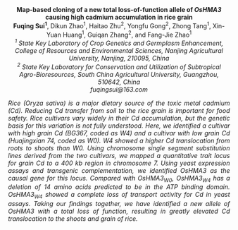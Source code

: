 <center><strong>Map-based cloning of a new total loss-of-function allele of <i>OsHMA3</i> causing
high cadmium accumulation in rice grain</strong>

<center><strong>Fuqing Sui<sup>1</sup></strong>, Dikun Zhao<sup>1</sup>, Haitao Zhu<sup>2</sup>, Yongfu Gong<sup>2</sup>, Zhong Tang<sup>1</sup>, Xin-Yuan
    Huang<sup>1</sup>, Guiqan Zhang<sup>2</sup>, and Fang-Jie Zhao<sup>1</sup>

<center><i><sup>1</sup> State Key Laboratory of Crop Genetics and Germplasm Enhancement, College of
Resources and Environmental Sciences, Nanjing Agricultural University, Nanjing,
210095, China

<center><i><sup>2</sup> State Key Laboratory for Conservation and Utilization of Subtropical
Agro-Bioresources, South China Agricultural University, Guangzhou, 510642, China

<center><i>fuqingsui@163.com</i>
<p style=text-align:justify>Rice (<i>Oryza sativa</i>) is a major dietary source of the toxic metal cadmium (Cd).
Reducing Cd transfer from soil to the rice grain is important for food safety.
Rice cultivars vary widely in their Cd accumulation, but the genetic basis for
this variation is not fully understood. Here, we identified a cultivar with high grain Cd (BG367,
coded as W4) and a cultivar with low grain Cd (Huajingxian 74, coded as W0). W4
showed a higher Cd translocation from roots to shoots than W0. Using chromosome
single segment substitution lines derived from the two cultivars, we mapped a
quantitative trait locus for grain Cd to a 400 kb region in chromosome 7. Using
    yeast expression assays and transgenic complementation, we identified <i>OsHMA3</i>
    as the causal gene for this locus. Compared with OsHMA3<sub>W0</sub>, OsHMA3<sub>W4</sub> has a
deletion of 14 amino acids predicted to be in the ATP binding domain. OsHMA3<sub>W4</sub>
showed a complete loss of transport activity for Cd in yeast assays. Taking our
    findings together, we have identified a new allele of <i>OsHMA3</i> with a total loss
of function, resulting in greatly elevated Cd translocation to the shoots and
grain of rice.

